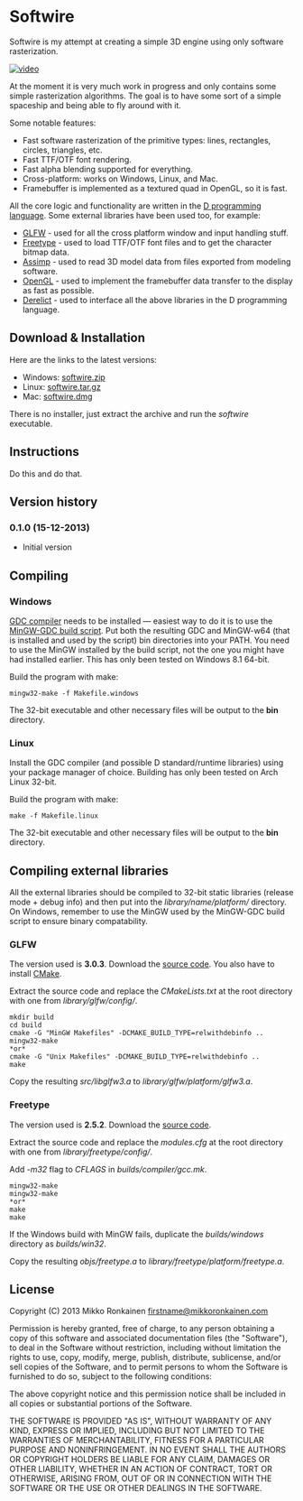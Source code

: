 # Softwire

Softwire is my attempt at creating a simple 3D engine using only software rasterization.

[![video](http://img.youtube.com/vi/6dfNiyhZ7r8/0.jpg)](http://www.youtube.com/watch?v=6dfNiyhZ7r8)

At the moment it is very much work in progress and only contains some simple rasterization algorithms. The goal is to have some sort of a simple spaceship and being able to fly around with it.

Some notable features:

- Fast software rasterization of the primitive types: lines, rectangles, circles, triangles, etc.
- Fast TTF/OTF font rendering.
- Fast alpha blending supported for everything.
- Cross-platform: works on Windows, Linux, and Mac.
- Framebuffer is implemented as a textured quad in OpenGL, so it is fast.

All the core logic and functionality are written in the [D programming language](http://dlang.org/). Some external libraries have been used too, for example:

- [GLFW](http://www.glfw.org/) - used for all the cross platform window and input handling stuff.
- [Freetype](http://freetype.org/) - used to load TTF/OTF font files and to get the character bitmap data.
- [Assimp](http://assimp.sourceforge.net/) - used to read 3D model data from files exported from modeling software.
- [OpenGL](http://www.opengl.org/) - used to implement the framebuffer data transfer to the display as fast as possible.
- [Derelict](https://github.com/DerelictOrg) - used to interface all the above libraries in the D programming language.

## Download & Installation

Here are the links to the latest versions:

- Windows: [softwire.zip](http://www.glfw.org/)
- Linux: [softwire.tar.gz](http://www.glfw.org/)
- Mac: [softwire.dmg](http://www.glfw.org/)

There is no installer, just extract the archive and run the *softwire* executable.

## Instructions

Do this and do that.

## Version history

### 0.1.0 (15-12-2013)
- Initial version

## Compiling

### Windows

[GDC compiler](http://gdcproject.org/wiki/) needs to be installed &mdash; easiest way to do it is to use the [MinGW-GDC build script](https://github.com/venix1/MinGW-GDC). Put both the resulting GDC and MinGW-w64 (that is installed and used by the script) bin directories into your PATH. You need to use the MinGW installed by the build script, not the one you might have had installed earlier. This has only been tested on Windows 8.1 64-bit.

Build the program with make:

```
mingw32-make -f Makefile.windows
```

The 32-bit executable and other necessary files will be output to the **bin** directory.

### Linux

Install the GDC compiler (and possible D standard/runtime libraries) using your package manager of choice. Building has only been tested on Arch Linux 32-bit.

Build the program with make:

```
make -f Makefile.linux
```

The 32-bit executable and other necessary files will be output to the **bin** directory.

## Compiling external libraries

All the external libraries should be compiled to 32-bit static libraries (release mode + debug info) and then put into the *library/name/platform/* directory. On Windows, remember to use the MinGW used by the MinGW-GDC build script to ensure binary compatability.

### GLFW

The version used is **3.0.3**. Download the [source code](http://sourceforge.net/projects/glfw/files/glfw/). You also have to install  [CMake](http://www.cmake.org/).

Extract the source code and replace the *CMakeLists.txt* at the root directory with one from *library/glfw/config/*.

```
mkdir build
cd build
cmake -G "MinGW Makefiles" -DCMAKE_BUILD_TYPE=relwithdebinfo ..
mingw32-make
*or*
cmake -G "Unix Makefiles" -DCMAKE_BUILD_TYPE=relwithdebinfo ..
make
```

Copy the resulting *src/libglfw3.a* to *library/glfw/platform/glfw3.a*.

### Freetype

The version used is **2.5.2**. Download the [source code](http://sourceforge.net/projects/freetype/files/freetype2/).

Extract the source code and replace the *modules.cfg* at the root directory with one from *library/freetype/config/*.

Add *-m32* flag to *CFLAGS* in *builds/compiler/gcc.mk*.

```
mingw32-make
mingw32-make
*or*
make
make
```

If the Windows build with MinGW fails, duplicate the *builds/windows* directory as *builds/win32*.

Copy the resulting *objs/freetype.a* to *library/freetype/platform/freetype.a*.

## License

Copyright (C) 2013 Mikko Ronkainen <firstname@mikkoronkainen.com>

Permission is hereby granted, free of charge, to any person obtaining a copy of this software and associated documentation files (the "Software"), to deal in the Software without restriction, including without limitation the rights to use, copy, modify, merge, publish, distribute, sublicense, and/or sell copies of the Software, and to permit persons to whom the Software is furnished to do so, subject to the following conditions:

The above copyright notice and this permission notice shall be included in all copies or substantial portions of the Software.

THE SOFTWARE IS PROVIDED "AS IS", WITHOUT WARRANTY OF ANY KIND, EXPRESS OR IMPLIED, INCLUDING BUT NOT LIMITED TO THE WARRANTIES OF MERCHANTABILITY, FITNESS FOR A PARTICULAR PURPOSE AND NONINFRINGEMENT. IN NO EVENT SHALL THE AUTHORS OR COPYRIGHT HOLDERS BE LIABLE FOR ANY CLAIM, DAMAGES OR OTHER LIABILITY, WHETHER IN AN ACTION OF CONTRACT, TORT OR OTHERWISE, ARISING FROM, OUT OF OR IN CONNECTION WITH THE SOFTWARE OR THE USE OR OTHER DEALINGS IN THE SOFTWARE.
